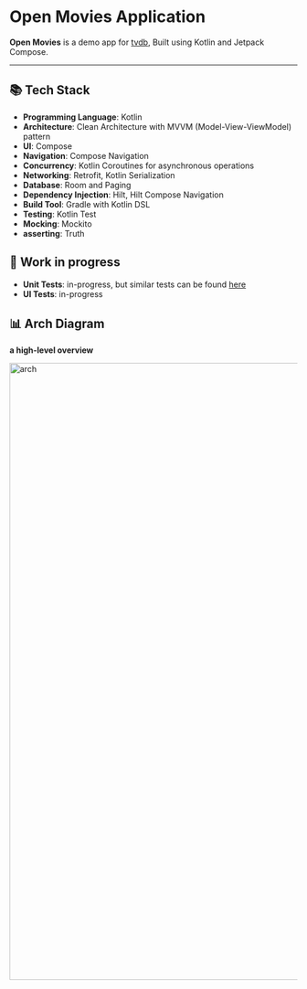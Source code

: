 # Open Movies Application

**Open Movies** is a demo app for [tvdb](https://developer.themoviedb.org/), Built using Kotlin and Jetpack Compose.

---
## 📚 Tech Stack
- **Programming Language**: Kotlin
- **Architecture**: Clean Architecture with MVVM (Model-View-ViewModel) pattern
- **UI**: Compose
- **Navigation**: Compose Navigation
- **Concurrency**: Kotlin Coroutines for asynchronous operations
- **Networking**: Retrofit, Kotlin Serialization 
- **Database**: Room and Paging
- **Dependency Injection**: Hilt, Hilt Compose Navigation
- **Build Tool**: Gradle with Kotlin DSL
- **Testing**: Kotlin Test
- **Mocking**: Mockito
- **asserting**: Truth

## 📃 Work in progress
- **Unit Tests**: in-progress, but similar tests can be found [here](https://github.com/AhmedvHashem/OpenDictionary/tree/main/app/src/test/java/com/hashem/opendictionary)
- **UI Tests**: in-progress

## 📊 Arch Diagram
**a high-level overview**

<img width="1080" alt="arch" src="https://github.com/user-attachments/assets/f8e7f94b-20dd-447d-8439-0bb86a225206" />
